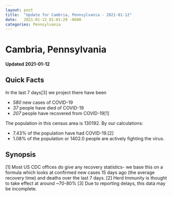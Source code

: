 ```yaml
---
layout: post
title:  "Update for Cambria, Pennsylvania - 2021-01-12"
date:   2021-01-12 01:01:29 -0600
categories: Pennsylvania
---
```


# Cambria, Pennsylvania
#### Updated 2021-01-12

## Quick Facts

In the last 7 days[3] we project there have been
- *580* new cases of COVID-19
- *37* people have died of COVID-19
- *207* people have recovered from COVID-19[1]

The population in this census area is 130192. By our calculations:
- 7.43% of the population have had COVID-19.[2]
- 1.08% of the population or 1402.0 people are actively fighting the virus.

## Synopsis




[1] Most US CDC offices do give any recovery statistics- we base this on a formula which looks at confirmed new cases
15 days ago (the average recovery time) and deaths over the last 7 days.
[2] Herd Immunity is thought to take effect at around ~70-80%
[3] Due to reporting delays, this data may be incomplete. 
    